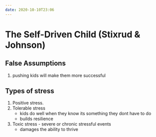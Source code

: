 ```yaml
---
date: 2020-10-10T23:06
---
```


# The Self-Driven Child (Stixrud & Johnson)


## False Assumptions
1. pushing kids will make them more
successful

## Types of stress
1. Positive stress.
2. Tolerable stress
   - kids do well when they know its something they dont have to do 
   - builds resilience
3. Toxic stress - severe or chronic stressful events 
   - damages the ability to thrive

